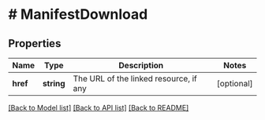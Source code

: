 # # ManifestDownload

## Properties

Name | Type | Description | Notes
------------ | ------------- | ------------- | -------------
**href** | **string** | The URL of the linked resource, if any | [optional] 

[[Back to Model list]](../../README.md#documentation-for-models) [[Back to API list]](../../README.md#documentation-for-api-endpoints) [[Back to README]](../../README.md)


